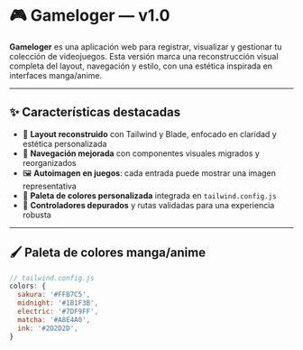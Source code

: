# 🎮 Gameloger — v1.0

**Gameloger** es una aplicación web para registrar, visualizar y gestionar tu colección de videojuegos. Esta versión marca una reconstrucción visual completa del layout, navegación y estilo, con una estética inspirada en interfaces manga/anime.

---

## ✨ Características destacadas

- 🎨 **Layout reconstruido** con Tailwind y Blade, enfocado en claridad y estética personalizada
- 🧭 **Navegación mejorada** con componentes visuales migrados y reorganizados
- 🖼️ **Autoimagen en juegos**: cada entrada puede mostrar una imagen representativa
- 🌈 **Paleta de colores personalizada** integrada en `tailwind.config.js`
- 🧪 **Controladores depurados** y rutas validadas para una experiencia robusta

---

## 🖌️ Paleta de colores manga/anime

```js
// tailwind.config.js
colors: {
  sakura: '#FFB7C5',
  midnight: '#1B1F3B',
  electric: '#7DF9FF',
  matcha: '#A8E4A0',
  ink: '#2D2D2D',
}
